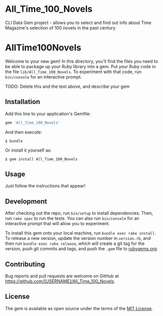 # All_Time_100_Novels
CLI Data Gem project - allows you to select and find out info about Time Magazine's
selection of 100 novels in the past century.



# AllTime100Novels

Welcome to your new gem! In this directory, you'll find the files you need to be able to package up your Ruby library into a gem. Put your Ruby code in the file `lib/All_Time_100_Novels`. To experiment with that code, run `bin/console` for an interactive prompt.

TODO: Delete this and the text above, and describe your gem

## Installation

Add this line to your application's Gemfile:

```ruby
gem 'All_Time_100_Novels'
```

And then execute:

    $ bundle

Or install it yourself as:

    $ gem install All_Time_100_Novels

## Usage

Just follow the instructions that appear!

## Development

After checking out the repo, run `bin/setup` to install dependencies. Then, run `rake spec` to run the tests. You can also run `bin/console` for an interactive prompt that will allow you to experiment.

To install this gem onto your local machine, run `bundle exec rake install`. To release a new version, update the version number in `version.rb`, and then run `bundle exec rake release`, which will create a git tag for the version, push git commits and tags, and push the `.gem` file to [rubygems.org](https://rubygems.org).

## Contributing

Bug reports and pull requests are welcome on GitHub at https://github.com/[USERNAME]/All_Time_100_Novels.

## License

The gem is available as open source under the terms of the [MIT License](https://opensource.org/licenses/MIT).

